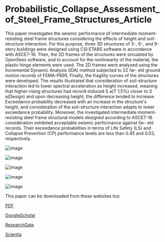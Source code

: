 # Probabilistic_Collapse_Assessment_of_Steel_Frame_Structures_Article

This paper investigates the seismic performance of intermediate moment-resisting steel frame structures considering the effects of height and soil-structure interaction. For this purpose, three 3D structures of 3-, 6-, and 9-story buildings were designed using CSI ETABS software in accordance with ASCE7-16. Then, the 2D frames of the structures were simulated by OpenSees software, and to account for the nonlinearity of the material, the plastic hinge elements were used. The 2D frames were analyzed using the Incremental Dynamic Analysis (IDA) method subjected to 22 far- eld ground motion records of FEMA-P695. Finally, the fragility curves of the structures were developed. The results illustrated that consideration of soil-structure interaction led to lower spectral acceleration as height increased, meaning that higher-rising structures had record-induced S a(T 1;5%) closer to S a(Design) and upon decreasing height, the difference tended to increase. Exceedance probability decreased with an increase in the structure's height, and consideration of the soil-structure interaction adapts to lower exceedance probability. Moreover, the investigated intermediate moment-resisting steel frame structural models designed according to ASCE7-16 consideration exhibited acceptable seismic performance against far- eld records. Their exceedance probabilities in terms of Life Safety (LS) and Collapse Prevention (CP) performance levels are less than 0.45 and 0.03, respectively.

![image](https://user-images.githubusercontent.com/122119114/225172034-a1c6e884-adb0-426d-900b-8a82559abf6b.png)


![image](https://user-images.githubusercontent.com/122119114/225172076-094fb607-6840-49b9-bae5-3824465efcc1.png)


![image](https://user-images.githubusercontent.com/122119114/225172341-5b3d5a32-9d0d-4fa8-a989-7f51a70ff5ac.png)


![image](https://user-images.githubusercontent.com/122119114/225172775-43246f05-f7cc-4c24-9094-a896eb2d7037.png)

![image](https://user-images.githubusercontent.com/122119114/225172893-9f7cecc4-466b-4654-a02f-d30396cfc116.png)


This paper can be downloaded from these websites too:

[PDF](http://scientiairanica.sharif.edu/article_22691_993befca336977203ca70b8501d19bf6.pdf)

[GoogleScholar](https://scholar.google.com/scholar?cluster=2392821708946090612&hl=en&as_sdt=0,5)

[ResearchGate](https://www.researchgate.net/publication/359707139_Probabilistic_collapse_assessment_of_steel_frame_structures_considering_the_effects_of_soil-structure_interaction_and_height)

[Scientia](http://scientiairanica.sharif.edu/article_22691.html)

